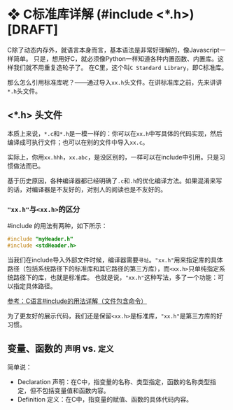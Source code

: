 # ❖ C标准库详解 (#include <*.h>) [DRAFT]

C除了动态内存外，就语言本身而言，基本语法是非常好理解的，像Javascript一样简单。
只是，想用好C，就必须像Python一样知道各种内置函数、内置库。这样我们就不用重复造轮子了。
在C里，这个叫`C Standard Library`，即C标准库。

那么怎么引用标准库呢？——通过导入`xx.h`头文件。在讲标准库之前，先来讲讲`*.h`头文件。


## <*.h> 头文件

本质上来说，`*.c`和`*.h`是一模一样的：你可以在`xx.h`中写具体的代码实现，然后编译成可执行文件；也可以在别的文件中导入`xx.c`。

实际上，你用`xx.hhh`，`xx.abc`，是没区别的，一样可以在include中引用。只是习惯做法而已。

基于历史原因，各种编译器都已经明确了`.c`和`.h`的优化编译方法。如果混淆来写的话，对编译器是不友好的，对别人的阅读也是不友好的。


### `"xx.h"`与`<xx.h>`的区分

#include 的用法有两种，如下所示：
```c
#include "myHeader.h"
#include <stdHeader.h>
```

当我们在include导入外部文件时候，编译器需要`寻址`。`"xx.h"`用来指定库的具体路径（包括系统路径下的标准库和其它路径的第三方库），而`<xx.h>`只单纯指定系统路径下的库，也就是标准库。
也就是说，`"xx.h"`这种写法，多了一个功能：可以指定具体路径。

[参考：C语言#include的用法详解（文件包含命令）](http://c.biancheng.net/view/1975.html)

为了更友好的展示代码，我们还是保留`<xx.h>`是标准库，`"xx.h"`是第三方库的好习惯。



## 变量、函数的 `声明` vs. `定义`

简单说：
- Declaration 声明：在C中，指变量的名称、类型指定，函数的名称类型指定，但不包括变量值和函数内容。
- Definition 定义：在C中，指变量的赋值、函数的具体代码内容。

